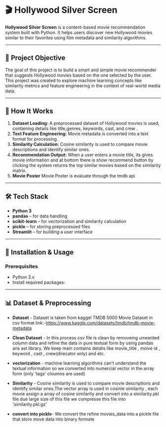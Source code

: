 # 🎬 Hollywood Silver Screen

**Hollywood Silver Screen** is a content-based movie recommendation system built with Python. It helps users discover new Hollywood movies similar to their favorites using film metadata and similarity algorithms.

---

## 🔑 Project Objective

The goal of this project is to build a smart and simple movie recommender that suggests Hollywood movies based on the one selected by the user. This project was created to explore machine learning concepts like similarity metrics and feature engineering in the context of real-world media data.

---

## 🧠 How It Works

1. **Dataset Loading:** A preprocessed dataset of Hollywood movies is used, containing details like title,genres, keywords, cast, and crew .
2. **Text Feature Engineering:** Movie metadata is converted into a text format for processing.
3. **Similarity Calculation:** Cosine similarity is used to compare movie descriptions and identify similar ones.
4. **Recommendation Output:** When a user enters a movie title, its gives movie information and at bottom there is show recommend button by clicking the system returns the top similar movies based on the similarity matrix.
5. **Movie Poster** Movie Poster is evaluate through the tmdb api

---

## 🛠 Tech Stack

- **Python 3**
- **pandas** – for data handling
- **scikit-learn** – for vectorization and similarity calculation
- **pickle** – for storing preprocessed files
- **Streamlit** – for building a user interface

---

## 🚀 Installation & Usage

### Prerequisites

- Python 3.x
- Install required packages:

---

## 📊  Dataset & Preprocessing

- **Dataset** - Dataset is taken from kaggel TMDB 5000 Movie Dataset in csv format link:-https://www.kaggle.com/datasets/tmdb/tmdb-movie-metadata

- **Clean Dataset** - In this process csv file is clean by removeing unwanted column data and refine the data in pure textual form by using pandas ans ast library. We keep main contains detalis like movie_title ,
moive id , keyword , cast , crew(direcator only) and etc.

- **vectorization** - machine learning algorithms can't understand the textual information so we converted into numercial vector in the array form (only 'tags' cloumns are used)

- **Similarity** - Cosine similarity is used to compare movie descriptions and identify similar ones.The vector array is used in cosinie similarity , each movie assign a array of cosine similarity and convert into a similarity.pkl file due large size of this file we compresse this file into 'similarity.pkl.gz'

- **convert into pickle**- We convert the refine movies_data into a pickle file that store move data into binary formate





